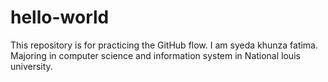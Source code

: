 # hello-world
This repository is for practicing the GitHub flow.
I am syeda khunza fatima. Majoring in computer science and information system in National louis university.
